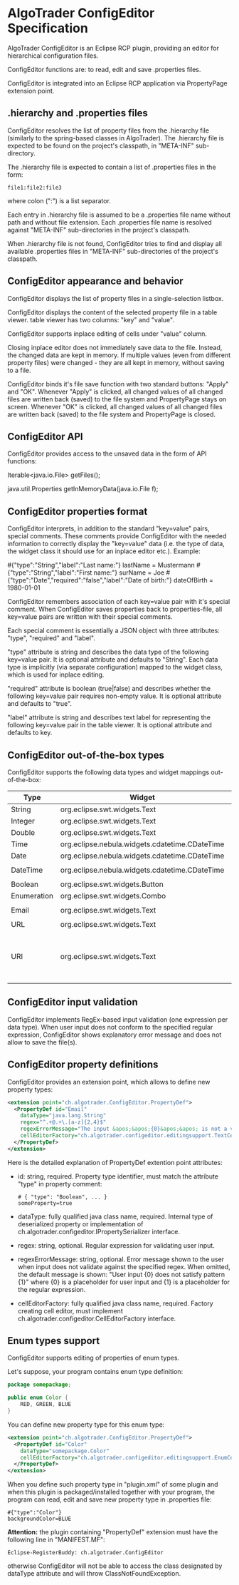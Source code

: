 AlgoTrader ConfigEditor Specification
=====================================

AlgoTrader ConfigEditor is an Eclipse RCP plugin, providing an editor for hierarchical configuration files.

ConfigEditor functions are: to read, edit and save .properties files.

ConfigEditor is integrated into an Eclipse RCP application via PropertyPage extension point.

.hierarchy and .properties files
--------------------------------

ConfigEditor resolves the list of property files from the .hierarchy file (similarly to the spring-based classes in AlgoTrader). The .hierarchy file is expected to be found on the project's classpath, in "META-INF" sub-directory.

The .hierarchy file is expected to contain a list of .properties files in the form:

```
file1:file2:file3
```

where colon (":") is a list separator.

Each entry in .hierarchy file is assumed to be a .properties file name without path and without file extension. Each .properties file name is resolved against "META-INF" sub-directories in the project's classpath.

When .hierarchy file is not found, ConfigEditor tries to find and display all available .properties files in "META-INF" sub-directories of the project's classpath.

ConfigEditor appearance and behavior
------------------------------------

ConfigEditor displays the list of property files in a single-selection listbox.

ConfigEditor displays the content of the selected property file in a table viewer. table viewer has two columns: "key" and "value".

ConfigEditor supports inplace editing of cells under "value" column.

Closing inplace editor does not immediately save data to the file. Instead, the changed data are kept in memory. If multiple values (even from different property files) were changed - they are all kept in memory, without saving to a file.

ConfigEditor binds it's file save function with two standard buttons: "Apply" and "OK".
Whenever "Apply" is clicked, all changed values of all changed files are written back (saved) to the file system and PropertyPage stays on screen.
Whenever "OK" is clicked, all changed values of all changed files are written back (saved) to the file system and PropertyPage is closed.

ConfigEditor API
----------------

ConfigEditor provides access to the unsaved data in the form of API functions:

Iterable<java.io.File> getFiles();

java.util.Properties getInMemoryData(java.io.File f);

ConfigEditor properties format
------------------------------

ConfigEditor interprets, in addition to the standard "key=value" pairs, special comments. These comments provide ConfigEditor with the needed information to correctly display the "key=value" data (i.e. the type of data, the widget class it should use for an inplace editor etc.). Example:

#{"type":"String","label":"Last name:"}
lastName = Mustermann
#{"type":"String","label":"First name:"}
surName = Joe
#{"type":"Date","required":"false","label":"Date of birth:"}
dateOfBirth = 1980-01-01

ConfigEditor remembers association of each key=value pair with it's special comment. When ConfigEditor saves properties back to properties-file, all key=value pairs are written with their special comments.

Each special comment is essentially a JSON object with three attributes: "type", "required" and "label".

"type" attribute is string and describes the data type of the following key=value pair. It is optional attribute and defaults to "String". Each data type is implicitly (via separate configuration) mapped to the widget class, which is used for inplace editing.

"required" attribute is boolean (true|false) and describes whether the following key=value pair requires non-empty value. It is optional attribute and defaults to "true".

"label" attribute is string and describes text label for representing the following key=value pair in the table viewer. It is optional attribute and defaults to key.

ConfigEditor out-of-the-box types
---------------------------------

ConfigEditor supports the following data types and widget mappings out-of-the-box:

Type        | Widget | Style | RegEx/Pattern
----------- | ------ | ----- | -------------
String      | org.eclipse.swt.widgets.Text    | SWT.SINGLE | -
Integer     | org.eclipse.swt.widgets.Text    | SWT.SINGLE | `^\d*$`
Double      | org.eclipse.swt.widgets.Text    | SWT.SINGLE | `^\d*(\.\d*)?$`
Time        | org.eclipse.nebula.widgets.cdatetime.CDateTime | CDT.DROP_DOWN | `HH:mm:ss`
Date        | org.eclipse.nebula.widgets.cdatetime.CDateTime | CDT.DROP_DOWN | `yyyy-MM-dd`
DateTime    | org.eclipse.nebula.widgets.cdatetime.CDateTime | CDT.DROP_DOWN | `yyyy-MM-dd HH:mm:ss`
Boolean     | org.eclipse.swt.widgets.Button  | SWT.CHECK | -
Enumeration | org.eclipse.swt.widgets.Combo   | SWT.READ_ONLY | -
Email       | org.eclipse.swt.widgets.Text    | SWT.SINGLE | `^.+@.+\.[a-z]{2,4}$`
URL         | org.eclipse.swt.widgets.Text    | SWT.SINGLE | `^(https?|ftp|file)://[-a-zA-Z0-9+&amp;@#/%?=~_|!:,.;]*[-a-zA-Z0-9+&amp;@#/%=~_|]$`
URI         | org.eclipse.swt.widgets.Text    | SWT.SINGLE | `^(([^:/?#]+):)?(//([^/?#]*))?([^?#]*)(\?([^#]*))?(#(.*))?`

ConfigEditor input validation
-----------------------------

ConfigEditor implements RegEx-based input validation (one expression per data type). When user input does not conform to the specified regular expression, ConfigEditor shows explanatory error message and does not allow to save the file(s).

ConfigEditor property definitions
---------------------------------

ConfigEditor provides an extension point, which allows to define new property types:

```xml
<extension point="ch.algotrader.ConfigEditor.PropertyDef">
  <PropertyDef id="Email"
    dataType="java.lang.String"
    regex="^.+@.+\.[a-z]{2,4}$"
    regexErrorMessage="The input &apos;&apos;{0}&apos;&apos; is not a valid e-mail"
    cellEditorFactory="ch.algotrader.configeditor.editingsupport.TextCellEditorFactory">
  </PropertyDef>
</extension>
```

Here is the detailed explanation of PropertyDef extention point attributes:

- id: string, required. Property type identifier, must match the attribute "type" in property comment:

  ```
  # { "type": "Boolean", ... }
  someProperty=true
  ```

- dataType: fully qualified java class name, required. Internal type of deserialized property or implementation of ch.algotrader.configeditor.IPropertySerializer interface.

- regex: string, optional. Regular expression for validating user input.

- regexErrorMessage: string, optional. Error message shown to the user when input does not validate against the specified regex. When omitted, the default message is shown: "User input {0} does not satisfy pattern {1}" where {0} is a placeholder for user input and {1} is a placeholder for the regular expression.

- cellEditorFactory: fully qualified java class name, required. Factory creating cell editor, must implement ch.algotrader.configeditor.CellEditorFactory interface.

Enum types support
------------------

ConfigEditor supports editing of properties of enum types.

Let's suppose, your program contains enum type definition:

```java
package somepackage;

public enum Color {
    RED, GREEN, BLUE
}
```

You can define new property type for this enum type:

```xml
<extension point="ch.algotrader.ConfigEditor.PropertyDef">
  <PropertyDef id="Color"
    dataType="somepackage.Color"
    cellEditorFactory="ch.algotrader.configeditor.editingsupport.EnumCellEditorFactory">
  </PropertyDef>
</extension>
```

When you define such property type in "plugin.xml" of some plugin and when this plugin is packaged/installed together with your program, the program can read, edit and save new property type in .properties file:

```
#{"type":"Color"}
backgroundColor=BLUE
```

**Attention:** the plugin containing "PropertyDef" extension must have the following line in "MANIFEST.MF":

```
Eclipse-RegisterBuddy: ch.algotrader.ConfigEditor
```

otherwise ConfigEditor will not be able to access the class designated by dataType attribute and will throw ClassNotFoundException.

